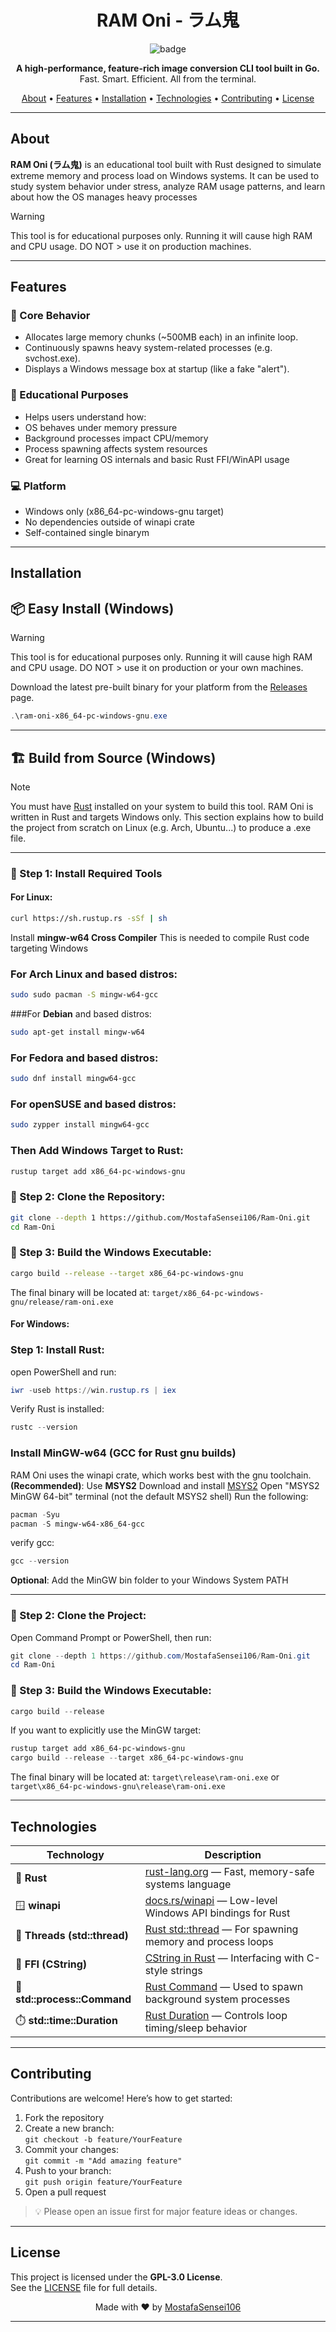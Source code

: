 <h1 align="center">RAM Oni - ラム鬼</h1>
<p align="center">
  <img src="https://socialify.git.ci/MostafaSensei106/Ram-Oni/image?font=KoHo&language=1&logo=https%3A%2F%2Favatars.githubusercontent.com%2Fu%2F138288138%3Fv%3D4&name=1&owner=1&pattern=Floating+Cogs&theme=Light" alt="badge">
</p>

<p align="center">
  <strong>A high-performance, feature-rich image conversion CLI tool built in Go.</strong><br>
  Fast. Smart. Efficient. All from the terminal.
</p>

<p align="center">
  <a href="#about">About</a> •
  <a href="#features">Features</a> •
  <a href="#installation">Installation</a> •
  <a href="#technologies">Technologies</a> •
  <a href="#contributing">Contributing</a> •
  <a href="#license">License</a>
</p>

---

## About

**RAM Oni (ラム鬼)** is an educational tool built with Rust designed to simulate extreme memory and process load on Windows systems. It can be used to study system behavior under stress, analyze RAM usage patterns, and learn about how the OS manages heavy processes

> [!WARNING]
> This tool is for educational purposes only.
> Running it will cause high RAM and CPU usage. DO NOT > use it on production machines.


---

## Features

### 🌟 Core Behavior
 - Allocates large memory chunks (~500MB each) in an infinite loop.
 - Continuously spawns heavy system-related processes (e.g. svchost.exe).
 - Displays a Windows message box at startup (like a fake "alert").

### 📘 Educational Purposes
 -  Helps users understand how:
 - OS behaves under memory pressure
 - Background processes impact CPU/memory
 - Process spawning affects system resources
 - Great for learning OS internals and basic Rust FFI/WinAPI usage

### 💻 Platform
 - Windows only (x86_64-pc-windows-gnu target)
 - No dependencies outside of winapi crate
 -   Self-contained single binarym

---

## Installation

## 📦 Easy Install (Windows)

> [!WARNING]
> This tool is for educational purposes only.
> Running it will cause high RAM and CPU usage.
> DO NOT > use it on production or your own machines.

Download the latest pre-built binary for your platform from the [Releases](https://https://github.com/MostafaSensei106/Ram-Oni/releases) page.

```powershell
.\ram-oni-x86_64-pc-windows-gnu.exe
```
---

## 🏗️ Build from Source (Windows)

> [!Note] 
> You must have [Rust](https://www.rust-lang.org) installed on your system to build this tool.
> RAM Oni is written in Rust and targets Windows only.
This section explains how to build the project from scratch on Linux (e.g. Arch, Ubuntu...) to produce a .exe file.

---

### 🔧 Step 1: Install Required Tools

#### For **Linux**:
```bash
curl https://sh.rustup.rs -sSf | sh
```
Install **mingw-w64 Cross Compiler**
This is needed to compile Rust code targeting Windows

### For **Arch Linux** and based distros:

```bash
sudo sudo pacman -S mingw-w64-gcc
```

###For **Debian** and based distros:

```bash
sudo apt-get install mingw-w64
```

### For **Fedora** and based distros:

```bash
sudo dnf install mingw64-gcc
```

### For **openSUSE** and based distros:

```bash
sudo zypper install mingw64-gcc
```

### Then Add Windows Target to Rust:

```bash
rustup target add x86_64-pc-windows-gnu
```

### 🔧 Step 2: Clone the Repository:

```bash
git clone --depth 1 https://github.com/MostafaSensei106/Ram-Oni.git
cd Ram-Oni
```

### 🧱 Step 3: Build the Windows Executable:

```bash
cargo build --release --target x86_64-pc-windows-gnu
```
The final binary will be located at:
`target/x86_64-pc-windows-gnu/release/ram-oni.exe`


#### For **Windows**:

### Step 1: Install Rust:
open PowerShell and run:
```powershell
iwr -useb https://win.rustup.rs | iex
```
Verify Rust is installed:
```powershell
rustc --version
```
### Install MinGW-w64 (GCC for Rust gnu builds)

RAM Oni uses the winapi crate, which works best with the gnu toolchain.
**(Recommended)**: Use **MSYS2**
Download and install [MSYS2](https://www.msys2.org/)
Open "MSYS2 MinGW 64-bit" terminal (not the default MSYS2 shell)
Run the following:
```powershell
pacman -Syu
pacman -S mingw-w64-x86_64-gcc
```
verify gcc:
```powershell
gcc --version
```
**Optional**: Add the MinGW bin folder to your Windows System PATH

---

### 🔧 Step 2: Clone the Project:

Open Command Prompt or PowerShell, then run:
```powershell
git clone --depth 1 https://github.com/MostafaSensei106/Ram-Oni.git
cd Ram-Oni
```

### 🧱 Step 3: Build the Windows Executable:

```powershell
cargo build --release
```
If you want to explicitly use the MinGW target:
```powershell
rustup target add x86_64-pc-windows-gnu
cargo build --release --target x86_64-pc-windows-gnu
```
The final binary will be located at:
`target\release\ram-oni.exe` or `target\x86_64-pc-windows-gnu\release\ram-oni.exe`

---

## Technologies

| Technology            | Description                                                                 |
|------------------------|-----------------------------------------------------------------------------|
| 🦀 **Rust**              | [rust-lang.org](https://www.rust-lang.org) — Fast, memory-safe systems language |
| 🪟 **winapi**            | [docs.rs/winapi](https://docs.rs/winapi/) — Low-level Windows API bindings for Rust |
| 🧵 **Threads (std::thread)** | [Rust std::thread](https://doc.rust-lang.org/std/thread/) — For spawning memory and process loops |
| 🔗 **FFI (CString)**     | [CString in Rust](https://doc.rust-lang.org/std/ffi/struct.CString.html) — Interfacing with C-style strings |
| 🧰 **std::process::Command** | [Rust Command](https://doc.rust-lang.org/std/process/struct.Command.html) — Used to spawn background system processes |
| ⏱️ **std::time::Duration**  | [Rust Duration](https://doc.rust-lang.org/std/time/struct.Duration.html) — Controls loop timing/sleep behavior |

---

## Contributing

Contributions are welcome! Here’s how to get started:

1. Fork the repository  
2. Create a new branch:  
   `git checkout -b feature/YourFeature`  
3. Commit your changes:  
   `git commit -m "Add amazing feature"`  
4. Push to your branch:  
   `git push origin feature/YourFeature`  
5. Open a pull request

> 💡 Please open an issue first for major feature ideas or changes.

---

## License

This project is licensed under the **GPL-3.0 License**.  
See the [LICENSE](LICENSE) file for full details.
<p align="center">
  Made with ❤️ by <a href="https://github.com/MostafaSensei106">MostafaSensei106</a>
</p>

---